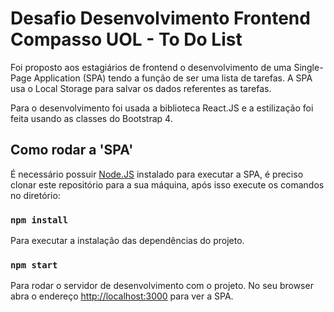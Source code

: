 

# Desafio Desenvolvimento Frontend Compasso UOL - To Do List

  Foi proposto aos estagiários de frontend o desenvolvimento de uma Single-Page Application (SPA) tendo a função de ser uma lista de tarefas.
  A SPA usa o Local Storage para salvar os dados referentes as tarefas.

  Para o desenvolvimento foi usada a biblioteca React.JS e a estilização foi feita usando as classes do Bootstrap 4.

## Como rodar a 'SPA'
  É necessário possuir [Node.JS](https://nodejs.org/en/) instalado para executar a SPA, é preciso clonar este repositório para a sua máquina, após isso execute os comandos no diretório:

### `npm install`
 Para executar a instalação das dependências do projeto. 

### `npm start`

Para rodar o servidor de desenvolvimento com o projeto.
No seu browser abra o endereço [http://localhost:3000](http://localhost:3000) para ver a SPA.





